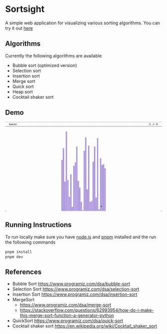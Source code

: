 # Sortsight

A simple web application for visualizing various sorting algorithms. You can try it out [here](https://sort-sight.surge.sh/)

## Algorithms

Currently the following algorithms are available

- Bubble sort (optimized version)
- Selection sort
- Insertion sort
- Merge sort
- Quick sort
- Heap sort
- Cocktail shaker sort

## Demo

![application demo](./clippings/demo.gif)

## Running Instructions

To run locally make sure you have [node.js](https://nodejs.org/en) and [pnpm](https://pnpm.io/) installed and the run the following commands

```console
pnpm install
pnpm dev
```

## References

- Bubble Sort https://www.programiz.com/dsa/bubble-sort
- Selection Sort https://www.programiz.com/dsa/selection-sort
- Insertion Sort https://www.programiz.com/dsa/insertion-sort
- MergeSort
  - https://www.programiz.com/dsa/merge-sort
  - https://stackoverflow.com/questions/62993954/how-do-i-make-this-merge-sort-function-a-generator-python
- QuickSort https://www.programiz.com/dsa/quick-sort
- Cocktail shaker sort https://en.wikipedia.org/wiki/Cocktail_shaker_sort
